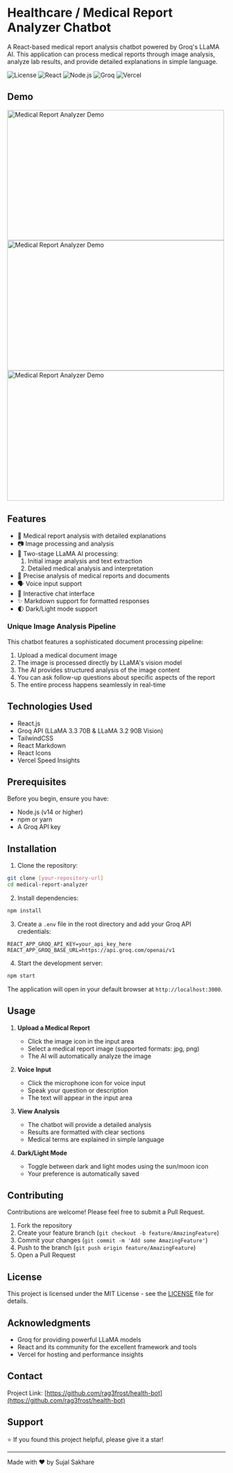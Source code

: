 # Healthcare / Medical Report Analyzer Chatbot

A React-based medical report analysis chatbot powered by Groq's LLaMA AI. This application can process medical reports through image analysis, analyze lab results, and provide detailed explanations in simple language.

![License](https://img.shields.io/badge/License-MIT-blue.svg)
![React](https://img.shields.io/badge/React-18.x-blue)
![Node.js](https://img.shields.io/badge/Node.js-14.x-green)
![Groq](https://img.shields.io/badge/Groq-LLaMA-orange)
![Vercel](https://img.shields.io/badge/Vercel-Deployed-brightgreen)

## Demo

<img src="https://github.com/rag3frost/healthcare-bot-v2/blob/main/2025-01-26-12-09-57.gif" alt="Medical Report Analyzer Demo" width="500" height="300">
<img src="https://github.com/rag3frost/healthcare-bot-v2/blob/main/2025-01-26-12-12-18_1.gif" alt="Medical Report Analyzer Demo" width="500" height="300">
<img src="https://github.com/rag3frost/healthcare-bot-v2/blob/main/2025-01-26-12-13-16.gif" alt="Medical Report Analyzer Demo" width="500" height="300">

## Features

- 🏥 Medical report analysis with detailed explanations
- 📷 Image processing and analysis
- 🤖 Two-stage LLaMA AI processing:
  1. Initial image analysis and text extraction
  2. Detailed medical analysis and interpretation
- 🎯 Precise analysis of medical reports and documents
- 🗣️ Voice input support
- 💬 Interactive chat interface
- ✨ Markdown support for formatted responses
- 🌓 Dark/Light mode support

### Unique Image Analysis Pipeline

This chatbot features a sophisticated document processing pipeline:

1. Upload a medical document image
2. The image is processed directly by LLaMA's vision model
3. The AI provides structured analysis of the image content
4. You can ask follow-up questions about specific aspects of the report
5. The entire process happens seamlessly in real-time

## Technologies Used

- React.js
- Groq API (LLaMA 3.3 70B & LLaMA 3.2 90B Vision)
- TailwindCSS
- React Markdown
- React Icons
- Vercel Speed Insights

## Prerequisites

Before you begin, ensure you have:

- Node.js (v14 or higher)
- npm or yarn
- A Groq API key

## Installation

1. Clone the repository:
```bash
git clone [your-repository-url]
cd medical-report-analyzer
```

2. Install dependencies:
```bash
npm install
```

3. Create a `.env` file in the root directory and add your Groq API credentials:
```env
REACT_APP_GROQ_API_KEY=your_api_key_here
REACT_APP_GROQ_BASE_URL=https://api.groq.com/openai/v1
```

4. Start the development server:
```bash
npm start
```

The application will open in your default browser at `http://localhost:3000`.

## Usage

1. **Upload a Medical Report**
   - Click the image icon in the input area
   - Select a medical report image (supported formats: jpg, png)
   - The AI will automatically analyze the image

2. **Voice Input**
   - Click the microphone icon for voice input
   - Speak your question or description
   - The text will appear in the input area

3. **View Analysis**
   - The chatbot will provide a detailed analysis
   - Results are formatted with clear sections
   - Medical terms are explained in simple language

4. **Dark/Light Mode**
   - Toggle between dark and light modes using the sun/moon icon
   - Your preference is automatically saved

## Contributing

Contributions are welcome! Please feel free to submit a Pull Request.

1. Fork the repository
2. Create your feature branch (`git checkout -b feature/AmazingFeature`)
3. Commit your changes (`git commit -m 'Add some AmazingFeature'`)
4. Push to the branch (`git push origin feature/AmazingFeature`)
5. Open a Pull Request

## License

This project is licensed under the MIT License - see the [LICENSE](https://github.com/rag3frost/healthcare-bot-v2/blob/main/LICENSE.txt) file for details.

## Acknowledgments

- Groq for providing powerful LLaMA models
- React and its community for the excellent framework and tools
- Vercel for hosting and performance insights

## Contact


Project Link: [https://github.com/rag3frost/health-bot](https://github.com/rag3frost/health-bot)

## Support

⭐️ If you found this project helpful, please give it a star!

---

Made with ❤️ by Sujal Sakhare
